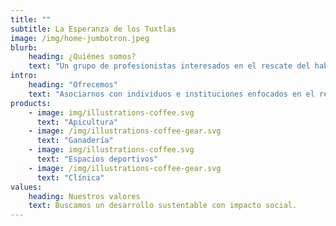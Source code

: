 ```yaml
---
title: ""
subtitle: La Esperanza de los Tuxtlas
image: /img/home-jumbotron.jpeg
blurb:
    heading: ¿Quiénes somos?
    text: "Un grupo de profesionistas interesados en el rescate del habitat, cocina y tradiciones de la región de los Tuxtlas, con un enfoque social, cultural y científico"
intro:
    heading: "Ofrecemos"
    text: "Asociarnos con individuos e instituciones enfocados en el rescate de la naturaleza, cocina y tradiciones de la región"
products:
    - image: img/illustrations-coffee.svg
      text: "Apicultura"
    - image: /img/illustrations-coffee-gear.svg
      text: "Ganadería"
    - image: img/illustrations-coffee.svg
      text: "Espacios deportivos"
    - image: /img/illustrations-coffee-gear.svg
      text: "Clínica"
values:
    heading: Nuestros valores
    text: Buscamos un desarrollo sustentable con impacto social.
---
```


